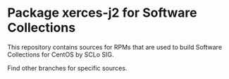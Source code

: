 # Package xerces-j2 for Software Collections

This repository contains sources for RPMs that are used
to build Software Collections for CentOS by SCLo SIG.

Find other branches for specific sources.
